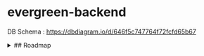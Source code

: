# evergreen-backend
DB Schema : https://dbdiagram.io/d/646f5c747764f72fcfd65b67

<details>
  <summary> ## Roadmap </summary>
  
- Folder Structure &#9989;

- Add Express, Sequelize connection &#9989;

- Customer & Customer Details models [associations, controller,testing,swagger]. &#9989;

- Postman Testing for customers & customer_details table &#9989;

- Vendors & Employee models [association, controller, testing, swagger]. &#9989;

- Product Model [offer, stale, product,price,inventory]. &#9989;

- Routes protection [xss, jwt, rate limiter,Authorization ] 
- Validations & Constraints 
</details>

